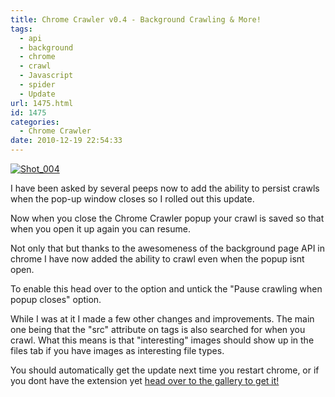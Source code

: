 ```yaml
---
title: Chrome Crawler v0.4 - Background Crawling & More!
tags:
  - api
  - background
  - chrome
  - crawl
  - Javascript
  - spider
  - Update
url: 1475.html
id: 1475
categories:
  - Chrome Crawler
date: 2010-12-19 22:54:33
---
```


[![](https://mikecann.co.uk/wp-content/uploads/2010/12/Shot_0041.png "Shot_004")](https://mikecann.co.uk/wp-content/uploads/2010/12/Shot_0041.png)

I have been asked by several peeps now to add the ability to persist crawls when the pop-up window closes so I rolled out this update.

<!-- more -->

Now when you close the Chrome Crawler popup your crawl is saved so that when you open it up again you can resume.

Not only that but thanks to the awesomeness of the background page API in chrome I have now added the ability to crawl even when the popup isnt open.

To enable this head over to the option and untick the "Pause crawling when popup closes" option.

While I was at it I made a few other changes and improvements. The main one being that the "src" attribute on tags is also searched for when you crawl. What this means is that "interesting" images should show up in the files tab if you have images as interesting file types.

You should automatically get the update next time you restart chrome, or if you dont have the extension yet [head over to the gallery to get it!](https://chrome.google.com/extensions/detail/amjiobljggbfblhmiadbhpjbjakbkldd/)
